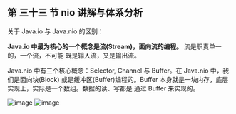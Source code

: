 ## 第 三十三 节 nio 讲解与体系分析

关于 Java.io 与 Java.nio 的区别：

**Java.io 中最为核心的一个概念是流(Stream)，面向流的编程。** 流是职责单一的，一个流，不可能
既是输入流，又是输出流。

Java.nio 中有三个核心概念：Selector, Channel 与 Buffer。在 Java.nio 中，我们是面向块(Block)
或是缓冲区(Buffer)编程的。Buffer 本身就是一块内存，底层实现上，实际是一个数组。数据的读、写都是
通过 Buffer 来实现的。


![image](https://www.processon.com/view/link/5d6c646de4b0f42553473b00)
![image](D:/youdaoPic/selector_channel_buffer.png)